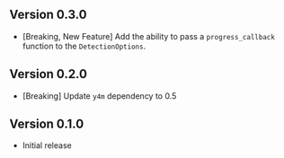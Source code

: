 ## Version 0.3.0
- [Breaking, New Feature] Add the ability to pass a `progress_callback` function
  to the `DetectionOptions`.

## Version 0.2.0
- [Breaking] Update `y4m` dependency to 0.5

## Version 0.1.0
- Initial release
